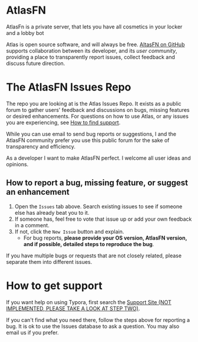 # AtlasFN

AtlasFn is a private server, that lets you have all cosmetics in your locker and a lobby bot

Atlas is open source software, and will always be free. [AltasFN on GitHub](https://github.com/atlasfn) supports collaboration between its developer, and its *user community*, providing a place to transparently report issues, collect feedback and discuss future direction.

# The AtlasFN Issues Repo

The repo you are looking at is the Atlas Issues Repo. It exists as a public forum to gather users' feedback and discussions on bugs, missing features or desired enhancements. For questions on how to use Atlas, or any issues you are experiencing, see [How to find support](#how-to-find-support).

While you can use email to send bug reports or suggestions, I and the AtlasFN community prefer you use this public forum for the sake of transparency and efficiency.  

As a developer I want to make AtlasFN perfect. I welcome all user ideas and opinions.

## How to report a bug, missing feature, or suggest an enhancement

1. Open the `Issues` tab above. Search existing issues to see if someone else has already beat you to it. 
2. If someone has, feel free to vote that issue up or add your own feedback in a comment.
3. If not, click the `New Issue` button and explain. 
   -  For bug reports, **please provide your OS version, AtlasFN version, and if possible, detailed steps to reproduce the bug**.

If you have multiple bugs or requests that are not closely related, please separate them into different issues.

# How to get support

If you want help on using Typora, first search the [Support Site (NOT IMPLEMENTED, PLEASE TAKE A LOOK AT STEP TWO)](#). 

If you can't find what you need there, follow the steps above for reporting a bug. It is ok to use the Issues database to ask a question. You may also email us if you prefer. 
<!---
If you want to help improve the Support Site, please feel free to make a pull request on the [Support Site repo](https://github.com/typora/wiki-website). 

--->
<!---
# How to share a tip
--->
<!---
If I have some tips to share, fork our [Support Site](http://support.typora.io)!
--->



